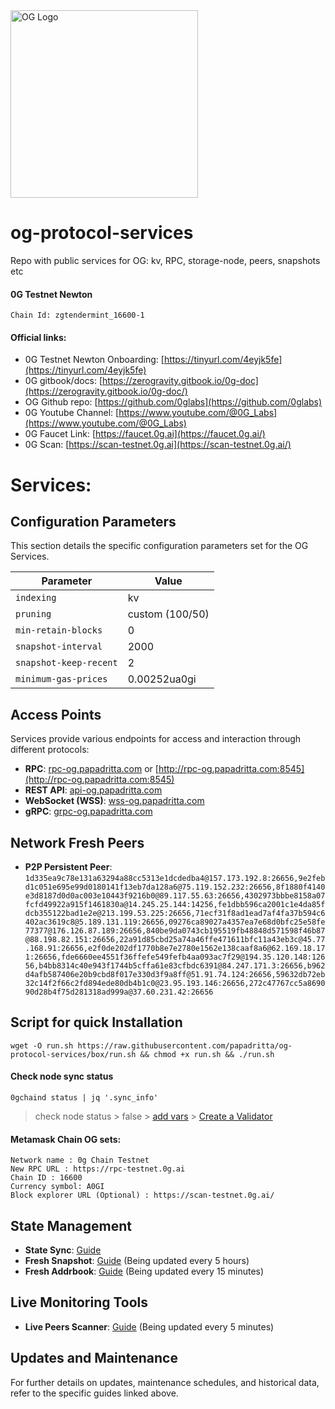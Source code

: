 <img src="https://github.com/papadritta/og-protocol-services/assets/90826754/5ec4b835-bb11-44d2-85d6-a644b6e6916e" width="300" alt="OG Logo">


# og-protocol-services
Repo with public services for OG: kv, RPC, storage-node, peers, snapshots etc

#### 0G Testnet Newton
```
Chain Id: zgtendermint_16600-1
```
#### Official links:
- 0G Testnet Newton Onboarding: [https://tinyurl.com/4eyjk5fe](https://tinyurl.com/4eyjk5fe)
- 0G gitbook/docs: [https://zerogravity.gitbook.io/0g-doc](https://zerogravity.gitbook.io/0g-doc/)
- OG Github repo: [https://github.com/0glabs](https://github.com/0glabs)
- 0G Youtube Channel: [https://www.youtube.com/@0G_Labs](https://www.youtube.com/@0G_Labs)
- 0G Faucet Link: [https://faucet.0g.ai](https://faucet.0g.ai/)
- 0G Scan: [https://scan-testnet.0g.ai](https://scan-testnet.0g.ai/)

# Services:

## Configuration Parameters
This section details the specific configuration parameters set for the OG Services.

| Parameter          | Value                                    |
| ------------------ | ---------------------------------------- |
| `indexing`         | kv                                       |
| `pruning`          | custom (100/50)                          |
| `min-retain-blocks`| 0                                        |
| `snapshot-interval`| 2000                                     |
| `snapshot-keep-recent` | 2                                    |
| `minimum-gas-prices`  | 0.00252ua0gi                          |

## Access Points
Services provide various endpoints for access and interaction through different protocols:

- **RPC**: [rpc-og.papadritta.com](rpc-og.papadritta.com) or [http://rpc-og.papadritta.com:8545](http://rpc-og.papadritta.com:8545)
- **REST API**: [api-og.papadritta.com](api-og.papadritta.com)
- **WebSocket (WSS)**: [wss-og.papadritta.com](ws://wss-og.papadritta.com:8546)
- **gRPC**: [grpc-og.papadritta.com](grpc-og.papadritta.com)

## Network Fresh Peers
- **P2P Persistent Peer**: `1d335ea9c78e131a63294a88cc5313e1dcdedba4@157.173.192.8:26656,9e2febd1c051e695e99d0180141f13eb7da128a6@75.119.152.232:26656,8f1880f4140e3d8187d0d0ac003e10443f9216b0@89.117.55.63:26656,4302973bbbe8158a07fcfd49922a915f1461830a@14.245.25.144:14256,fe1dbb596ca2001c1e4da85fdcb355122bad1e2e@213.199.53.225:26656,71ecf31f8ad1ead7af4fa37b594c6402ac3619c8@5.189.131.119:26656,09276ca89027a4357ea7e68d0bfc25e58fe77377@176.126.87.189:26656,840be9da0743cb195519fb48848d571598f46b87@88.198.82.151:26656,22a91d85cbd25a74a46ffe471611bfc11a43eb3c@45.77.168.91:26656,e2f0de202df1770b8e7e2780e1562e138caaf8a6@62.169.18.171:26656,fde6660ee4551f36ffefe549fefb4aa093ac7f29@194.35.120.148:12656,b4bb8314c40e943f1744b5cffa61e83cfbdc6391@84.247.171.3:26656,b962d4afb587406e20b9cbd8f017e330d3f9a8ff@51.91.74.124:26656,59632db72eb32c14f2f66c2fd894ede80db4b1c0@23.95.193.146:26656,272c47767cc5a869090d28b4f75d281318ad999a@37.60.231.42:26656`

## Script for quick Installation
```
wget -O run.sh https://raw.githubusercontent.com/papadritta/og-protocol-services/box/run.sh && chmod +x run.sh && ./run.sh
```
#### Check node sync status
```
0gchaind status | jq '.sync_info'
```
> check node status > false > [add vars](og-protocol-services/box/vars.properties) > [Create a Validator](og-protocol-services/box/Create_a_Validator.md)

#### Metamask Chain OG sets:
```
Network name : 0g Chain Testnet
New RPC URL : https://rpc-testnet.0g.ai
Chain ID : 16600
Currency symbol: A0GI
Block explorer URL (Optional) : https://scan-testnet.0g.ai/
```

## State Management
- **State Sync**: [Guide](URL)
- **Fresh Snapshot**: [Guide](URL) (Being updated every 5 hours)
- **Fresh Addrbook**: [Guide](URL) (Being updated every 15 minutes)

## Live Monitoring Tools
- **Live Peers Scanner**: [Guide](URL) (Being updated every 5 minutes)

## Updates and Maintenance
For further details on updates, maintenance schedules, and historical data, refer to the specific guides linked above.




